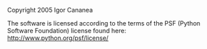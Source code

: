 Copyright 2005 Igor Cananea

The software is licensed according to the terms of the PSF (Python Software Foundation) license found here: http://www.python.org/psf/license/